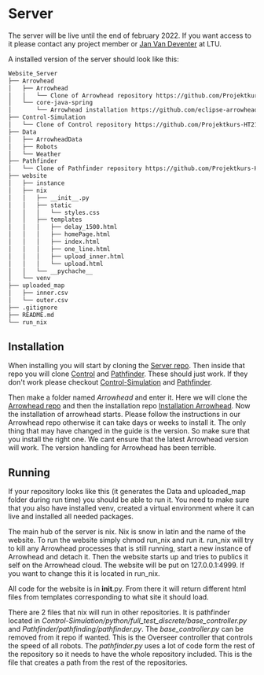 # Server 

The server will be live until the end of february 2022. If you want access to it please contact any project member or [Jan Van Deventer](https://www.ltu.se/staff/d/deventer-1.9887) at LTU.

A installed version of the server should look like this:

```bash
Website_Server
├── Arrowhead
│   ├── Arrowhead
│   │   └── Clone of Arrowhead repository https://github.com/Projektkurs-HT21/Arrowhead
│   └── core-java-spring
│       └── Arrowhead installation https://github.com/eclipse-arrowhead/core-java-spring
├── Control-Simulation
│   └── Clone of Control repository https://github.com/Projektkurs-HT21/Control-Simulation
├── Data
│   ├── ArrowheadData
│   ├── Robots
│   └── Weather
├── Pathfinder
│   └── Clone of Pathfinder repository https://github.com/Projektkurs-HT21/Pathfinder
├── website
│   ├── instance
│   ├── nix
│   │   ├── __init__.py
│   │   ├── static
│   │   │   └── styles.css
│   │   ├── templates
│   │   │   ├── delay_1500.html
│   │   │   ├── homePage.html
│   │   │   ├── index.html
│   │   │   ├── one_line.html
│   │   │   ├── upload_inner.html
│   │   │   └── upload.html
│   │   └── __pychache__
│   └── venv
├── uploaded_map
│   ├── inner.csv
│   └── outer.csv
├── .gitignore
├── README.md
└── run_nix
```

## Installation

When installing you will start by cloning the [Server repo](https://github.com/Projektkurs-HT21/Website_Server). Then inside that repo you will clone [Control](https://github.com/Projektkurs-HT21/Control-Simulation) and [Pathfinder](https://github.com/Projektkurs-HT21/Pathfinder). These should just work. If they don't work please checkout [Control-Simulation](https://github.com/Projektkurs-HT21/Control-Simulation/commit/83d2efc3ebafab64449d6ae5a4a7aa0db10cb350) and [Pathfinder](https://github.com/Projektkurs-HT21/Pathfinder/commit/253f98c04e00e41a37f083af78744e356993ceca). 

Then make a folder named _Arrowhead_ and enter it. Here we will clone the [Arrowhead repo](https://github.com/Projektkurs-HT21/Arrowhead) and then the installation repo [Installation Arrowhead](https://github.com/eclipse-arrowhead/core-java-spring). Now the installation of arrowhead starts. Please follow the instructions in our Arrowhead repo otherwise it can take days or weeks to install it. The only thing that may have changed in the guide is the version. So make sure that you install the right one. We cant ensure that the latest Arrowhead version will work. The version handling for Arrowhead has been terrible.

## Running

If your repository looks like this (it generates the Data and uploaded_map folder during run time) you should be able to run it. You need to make sure that you also have installed venv, created a virtual environment where it can live and installed all needed packages.

The main hub of the server is nix. Nix is snow in latin and the name of the website. To run the website simply chmod run_nix and run it. run_nix will try to kill any Arrowhead processes that is still running, start a new instance of Arrowhead and detach it. Then the website starts up and tries to publics it self on the Arrowhead cloud. The website will be put on 127.0.0.1:4999. If you want to change this it is located in run_nix.

All code for the website is in __init__.py. From there it will return different html files from templates corresponding to what site it should load.

There are 2 files that nix will run in other repositories. It is pathfinder located in _Control-Simulation/python/full\_test\_discrete/base\_controller.py_ and _Pathfinder/pathfinding/pathfinder.py_. The _base\_controller.py_ can be removed from it repo if wanted. This is the Overseer controller that controls the speed of all robots. The _pathfinder.py_ uses a lot of code form the rest of the repository so it needs to have the whole repository included. This is the file that creates a path from the rest of the repositories.
